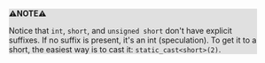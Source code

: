 <div style="margin:2em; background-color: #e0e0e0;">

<strong>⚠️NOTE️️️⚠️</strong>

Notice that `int`, `short`, and `unsigned short` don't have explicit suffixes. If no suffix is present, it's an int (speculation). To get it to a short, the easiest way is to cast it: `static_cast<short>(2)`.
</div>

